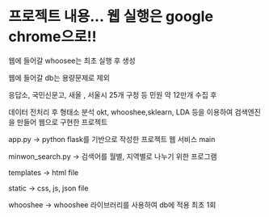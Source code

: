 # 프로젝트 내용... 웹 실행은 google chrome으로!!

웹에 들어갈 whoosee는 최초 실행 후 생성

웹에 들어갈 db는 용량문제로 제외

응답소, 국민신문고, 새올 , 서울시 25개 구청 등 민원 약 12만개 수집 후

데이터 전처리 후 형태소 분석 okt, whooshee,sklearn, LDA 등을 이용하여  검색엔진을 만들어 웹으로 구현한 프로젝트

app.py -> python flask를 기반으로 작성한 프로젝트 웹 서비스 main

minwon_search.py -> 검색어를 월별, 지역별로 나누기 위한 프로그램

templates -> html file

static -> css, js, json file

whooshee -> whooshee 라이브러리를 사용하여 db에 적용 최초 1회 
